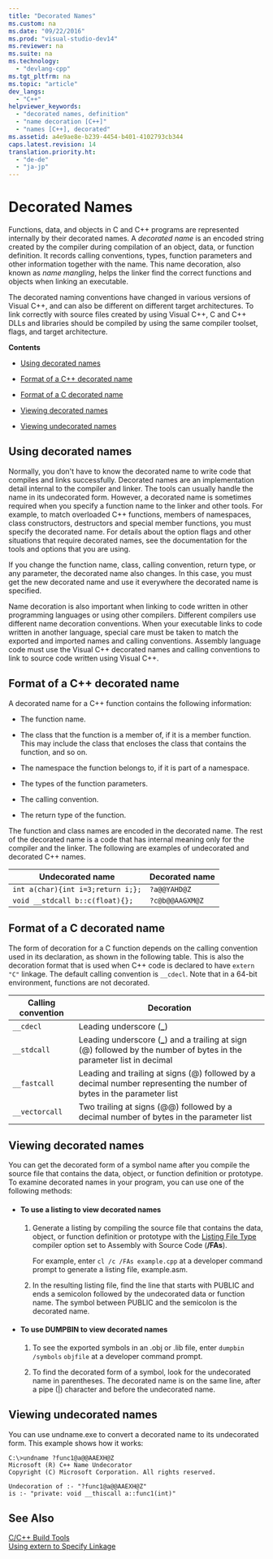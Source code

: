 ```yaml
---
title: "Decorated Names"
ms.custom: na
ms.date: "09/22/2016"
ms.prod: "visual-studio-dev14"
ms.reviewer: na
ms.suite: na
ms.technology: 
  - "devlang-cpp"
ms.tgt_pltfrm: na
ms.topic: "article"
dev_langs: 
  - "C++"
helpviewer_keywords: 
  - "decorated names, definition"
  - "name decoration [C++]"
  - "names [C++], decorated"
ms.assetid: a4e9ae8e-b239-4454-b401-4102793cb344
caps.latest.revision: 14
translation.priority.ht: 
  - "de-de"
  - "ja-jp"
---
```

# Decorated Names
Functions, data, and objects in C and C++ programs are represented internally by their decorated names. A *decorated name* is an encoded string created by the compiler during compilation of an object, data, or function definition. It records calling conventions, types, function parameters and other information together with the name. This name decoration, also known as *name mangling*, helps the linker find the correct functions and objects when linking an executable.  
  
 The decorated naming conventions have changed in various versions of Visual C++, and can also be different on different target architectures. To link correctly with source files created by using Visual C++, C and C++ DLLs and libraries should be compiled by using the same compiler toolset, flags, and target architecture.  
  
 **Contents**  
  
-   [Using decorated names](#Using)  
  
-   [Format of a C++ decorated name](#Format)  
  
-   [Format of a C decorated name](#FormatC)  
  
-   [Viewing decorated names](#Viewing)  
  
-   [Viewing undecorated names](#Undecorated)  
  
##  <a name="Using"></a> Using decorated names  
 Normally, you don't have to know the decorated name to write code that compiles and links successfully. Decorated names are an implementation detail internal to the compiler and linker. The tools can usually handle the name in its undecorated form. However, a decorated name is sometimes required when you specify a function name to the linker and other tools. For example, to match overloaded C++ functions, members of namespaces, class constructors, destructors and special member functions, you must specify the decorated name. For details about the option flags and other situations that require decorated names, see the documentation for the tools and options that you are using.  
  
 If you change the function name, class, calling convention, return type, or any parameter, the decorated name also changes. In this case, you must get the new decorated name and use it everywhere the decorated name is specified.  
  
 Name decoration is also important when linking to code written in other programming languages or using other compilers. Different compilers use different name decoration conventions. When your executable links to code written in another language, special care must be taken to match the exported and imported names and calling conventions. Assembly language code must use the Visual C++ decorated names and calling conventions to link to source code written using Visual C++.  
  
##  <a name="Format"></a> Format of a C++ decorated name  
 A decorated name for a C++ function contains the following information:  
  
-   The function name.  
  
-   The class that the function is a member of, if it is a member function. This may include the class that encloses the class that contains the function, and so on.  
  
-   The namespace the function belongs to, if it is part of a namespace.  
  
-   The types of the function parameters.  
  
-   The calling convention.  
  
-   The return type of the function.  
  
 The function and class names are encoded in the decorated name. The rest of the decorated name is a code that has internal meaning only for the compiler and the linker. The following are examples of undecorated and decorated C++ names.  
  
|Undecorated name|Decorated name|  
|----------------------|--------------------|  
|`int a(char){int i=3;return i;};`|`?a@@YAHD@Z`|  
|`void __stdcall b::c(float){};`|`?c@b@@AAGXM@Z`|  
  
##  <a name="FormatC"></a> Format of a C decorated name  
 The form of decoration for a C function depends on the calling convention used in its declaration, as shown in the following table. This is also the decoration format that is used when C++ code is declared to have `extern "C"` linkage. The default calling convention is `__cdecl`. Note that in a 64-bit environment, functions are not decorated.  
  
|Calling convention|Decoration|  
|------------------------|----------------|  
|`__cdecl`|Leading underscore (**_**)|  
|`__stdcall`|Leading underscore (**_**) and a trailing at sign (@) followed by the number of bytes in the parameter list in decimal|  
|`__fastcall`|Leading and trailing at signs (@) followed by a decimal number representing the number of bytes in the parameter list|  
|`__vectorcall`|Two trailing at signs (@@) followed by a decimal number of bytes in the parameter list|  
  
##  <a name="Viewing"></a> Viewing decorated names  
 You can get the decorated form of a symbol name after you compile the source file that contains the data, object, or function definition or prototype. To examine decorated names in your program, you can use one of the following methods:  
  
-   #### To use a listing to view decorated names  
  
    1.  Generate a listing by compiling the source file that contains the data, object, or function definition or prototype with the [Listing File Type](../vs140/-fa---fa--listing-file-.md) compiler option set to Assembly with Source Code (**/FAs**).  
  
         For example, enter `cl /c /FAs example.cpp` at a developer command prompt to generate a listing file, example.asm.  
  
    2.  In the resulting listing file, find the line that starts with PUBLIC and ends a semicolon followed by the undecorated data or function name. The symbol between PUBLIC and the semicolon is the decorated name.  
  
-   #### To use DUMPBIN to view decorated names  
  
    1.  To see the exported symbols in an .obj or .lib file, enter `dumpbin /symbols` `objfile` at a developer command prompt.  
  
    2.  To find the decorated form of a symbol, look for the undecorated name in parentheses. The decorated name is on the same line, after a pipe (&#124;) character and before the undecorated name.  
  
##  <a name="Undecorated"></a> Viewing undecorated names  
 You can use undname.exe to convert a decorated name to its undecorated form. This example shows how it works:  
  
```  
C:\>undname ?func1@a@@AAEXH@Z  
Microsoft (R) C++ Name Undecorator  
Copyright (C) Microsoft Corporation. All rights reserved.  
  
Undecoration of :- "?func1@a@@AAEXH@Z"  
is :- "private: void __thiscall a::func1(int)"  
```  
  
## See Also  
 [C/C++ Build Tools](../vs140/c-c---build-tools.md)   
 [Using extern to Specify Linkage](../vs140/using-extern-to-specify-linkage.md)